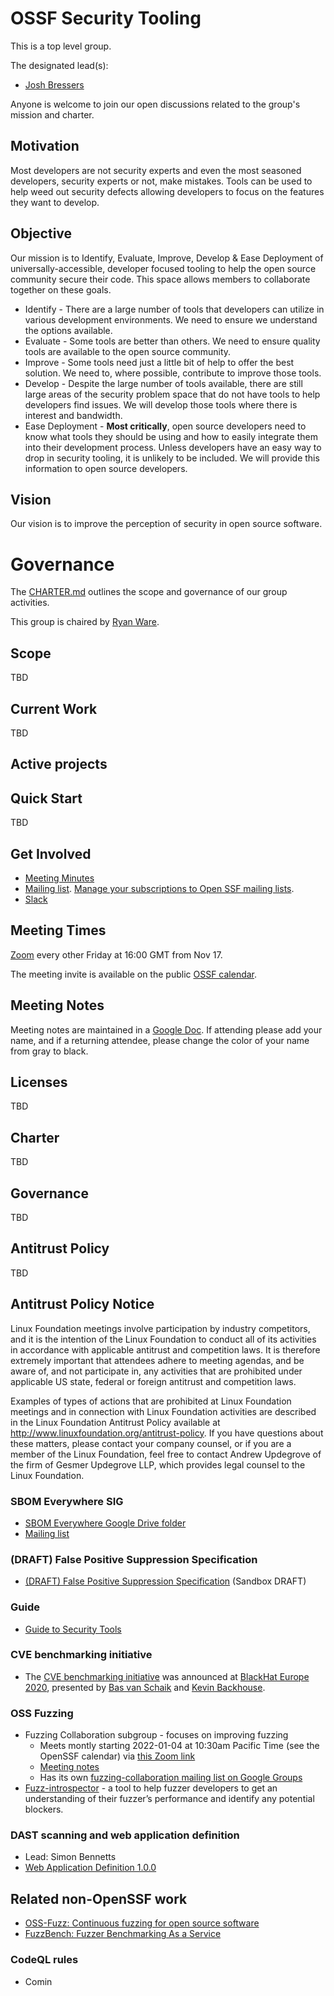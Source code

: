 # OSSF Security Tooling

This is a top level group.


 The designated lead(s):
- [Josh Bressers](https://github.com/joshbressers)

Anyone is welcome to join our open discussions related to the group's mission and charter.

## Motivation

Most developers are not security experts and even the most seasoned developers, security experts or not, make mistakes.  Tools can be used to help weed out security defects allowing developers to focus on the features they want to develop.

## Objective

Our mission is to Identify, Evaluate, Improve, Develop & Ease Deployment of universally-accessible, developer focused tooling to help the open source community secure their code.  This space allows members to collaborate together on these goals.

* Identify - There are a large number of tools that developers can utilize in various development environments.  We need to ensure we understand the options available.
* Evaluate - Some tools are better than others.  We need to ensure quality tools are available to the open source community.
* Improve - Some tools need just a little bit of help to offer the best solution.  We need to, where possible, contribute to improve those tools.
* Develop - Despite the large number of tools available, there are still large areas of the security problem space that do not have tools to help developers find issues.  We will develop those tools where there is interest and bandwidth.
* Ease Deployment - __Most critically__, open source developers need to know what tools they should be using and how to easily integrate them into their development process.  Unless developers have an easy way to drop in security tooling, it is unlikely to be included.  We will provide this information to open source developers.

## Vision

Our vision is to improve the perception of security in open source software.

# Governance

The [CHARTER.md](CHARTER.md) outlines the scope and governance of our group activities.

This group is chaired by [Ryan Ware](https://github.com/ware).

## Scope

TBD

## Current Work

TBD

## Active projects

## Quick Start

TBD

## Get Involved

* [Meeting Minutes](https://docs.google.com/document/d/1jzxhzIfkOMTagpeFWYoZpMKwHYeO4Gc7Eq5FcMFEw2c/edit?usp=sharing)
* [Mailing list](https://lists.openssf.org/g/openssf-wg-security-tooling). [Manage your subscriptions to Open SSF mailing lists](https://lists.openssf.org/g/main/subgroups).
* [Slack](https://openssf.slack.com/archives/C019Q1VEA87)

## Meeting Times

[Zoom](https://zoom-lfx.platform.linuxfoundation.org/meeting/94897563315?password=7f03d8e7-7bc9-454e-95bd-6e1e09cb3b0b) every other Friday at 16:00 GMT from Nov 17.

The meeting invite is available on the public [OSSF calendar](https://calendar.google.com/calendar?cid=czYzdm9lZmhwNWk5cGZsdGI1cTY3bmdwZXNAZ3JvdXAuY2FsZW5kYXIuZ29vZ2xlLmNvbQ).

## Meeting Notes

Meeting notes are maintained in a [Google Doc](https://docs.google.com/document/d/1jzxhzIfkOMTagpeFWYoZpMKwHYeO4Gc7Eq5FcMFEw2c/edit?usp=sharing). If attending please add your name, and if a returning attendee, please change the color of your name from gray to black.

## Licenses

TBD

## Charter

TBD

## Governance

TBD

## Antitrust Policy

TBD

## Antitrust Policy Notice

Linux Foundation meetings involve participation by industry competitors, and it is the intention of the Linux Foundation to conduct all of its activities in accordance with applicable antitrust and competition laws. It is therefore extremely important that attendees adhere to meeting agendas, and be aware of, and not participate in, any activities that are prohibited under applicable US state, federal or foreign antitrust and competition laws.

Examples of types of actions that are prohibited at Linux Foundation meetings and in connection with Linux Foundation activities are described in the Linux Foundation Antitrust Policy available at <http://www.linuxfoundation.org/antitrust-policy>. If you have questions about these matters, please contact your company counsel, or if you are a member of the Linux Foundation, feel free to contact Andrew Updegrove of the firm of Gesmer Updegrove LLP, which provides legal counsel to the Linux Foundation.

### SBOM Everywhere SIG

* [SBOM Everywhere Google Drive folder](https://drive.google.com/drive/folders/154MCLeIOQEgPpTUL7yzplOiipBVJ5KZJ)
* [Mailing list](https://lists.openssf.org/g/openssf-sig-sbom)

### (DRAFT) False Positive Suppression Specification 

* [(DRAFT) False Positive Suppression Specification](https://docs.google.com/document/d/1811qanC8h9egv3Iszn_rrXGtAoSCz0YJGzp9vACjjH8/edit#) (Sandbox DRAFT)

### Guide

* [Guide to Security Tools](https://github.com/ossf/wg-security-tooling/blob/main/guide.md)

### CVE benchmarking initiative
* The [CVE benchmarking initiative](https://github.com/ossf-cve-benchmark/ossf-cve-benchmark) was announced at [BlackHat Europe 2020](https://www.blackhat.com/eu-20/briefings/schedule/#fps-are-cheap-show-me-the-cves-21345), presented by [Bas van Schaik](https://github.com/sj) and [Kevin Backhouse](https://github.com/kevinbackhouse).

### OSS Fuzzing
* Fuzzing Collaboration subgroup - focuses on improving fuzzing
  - Meets montly starting 2022-01-04 at 10:30am Pacific Time (see the OpenSSF calendar) via [this Zoom link](https://zoom.us/j/99960722134?)
  - [Meeting notes](https://docs.google.com/document/d/1TmhqYpB1Ly-5o-F31RVHxgpunW6qeDTVopBCtCmKhs0/edit?usp=sharing)
  - Has its own [fuzzing-collaboration mailing list on Google Groups](https://groups.google.com/g/fuzzing-collaboration)
* [Fuzz-introspector](https://github.com/ossf/fuzz-introspector/) -  a tool to help fuzzer developers to get an understanding of their fuzzer’s performance and identify any potential blockers.

### DAST scanning and web application definition
* Lead: Simon Bennetts
* [Web Application Definition 1.0.0](https://github.com/ossf/wg-security-tooling/wiki/WebAppDefn)

## Related non-OpenSSF work

* [OSS-Fuzz: Continuous fuzzing for open source software](https://github.com/google/oss-fuzz)
* [FuzzBench: Fuzzer Benchmarking As a Service](https://github.com/google/fuzzbench)

### CodeQL rules
* Comin